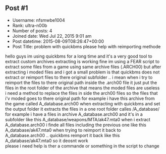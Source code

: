 ## Post #1
- Username: nfsmwbe1004
- Rank: ultra-n00b
- Number of posts: 4
- Joined date: Wed Jul 22, 2015 9:01 am
- Post datetime: 2015-08-09T08:26:47+00:00
- Post Title: problem with quickbms please help with reimporting methode

hello guys 
im using quickbms for a   long time and it's a very good tool to extract custom archives 
extracting is working fine im using a FEAR script to extract some files from a game using same archive files (.ARCH00) 
but after extracting i moded files and i got a small problem is that quickbms does not extract or reimport files to there original subfolder .. i mean when i try to reimport the files to there original path inside the .arch00 file it just put the files in the root folder of the archive that means the moded files are useless   
i need a method to replace the files in side the arch00 files so the files that i'v moded goes to there original path 
for example i have this archive from the game called A_database.arch00 
when extracting with quickbms and set the output folder it extracts the files in a one root folder calles /A_database/ 
for example i have a files in archive A_database.arch00 and it's in a subfolder like this A_database/weapons/MTA/ak47.mta0
when i extract A_database.arch00 i finde all files including the previous one like this A_database/ak47.mta0 
when trying to reimport it back to A_database.arch00 .. quickbms reimport it back like this A_database/ak47.mta0 
so it deosnt work   
please i need help is ther a commande or something in the script to change
